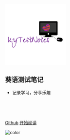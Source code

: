 ![icon](./_media/logo.png)

## 葵语测试笔记

- 记录学习，分享乐趣

<br>
<br>
<span id="busuanzi_container_site_pv" style='display:none'>
    👀 本站总访问量：<span id="busuanzi_value_site_pv"></span> 次
</span>
<br>

[Github](https://github.com/Kwaiyu/)
[开始阅读](/README.md)

<!-- 背景色 -->
![color](#fff)